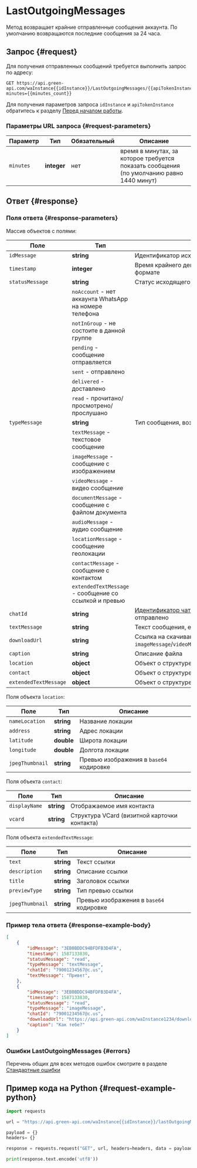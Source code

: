 # LastOutgoingMessages

Метод возвращает крайние отправленные сообщения аккаунта. По умолчанию возвращаются последние сообщения за 24 часа.

## Запрос {#request}

Для получения отправленных сообщений требуется выполнить запрос по адресу:
```
GET https://api.green-api.com/waInstance{{idInstance}}/LastOutgoingMessages/{{apiTokenInstance}}?minutes={{minutes_count}}
```

Для получения параметров запроса `idInstance` и `apiTokenInstance` обратитесь к разделу [Перед началом работы](../../before-start.md#parameters).

### Параметры URL запроса {#request-parameters}

Параметр | Тип | Обязательный | Описание
----- | ----- | ----- | -----
`minutes` | **integer** | нет | время в минутах, за которое требуется показать сообщения (по умолчанию равно 1440 минут)


## Ответ {#response}

### Поля ответа {#response-parameters}

Массив объектов с полями:

Поле | Тип |  Описание
----- | ----- | ----- 
`idMessage` | **string** | Идентификатор исходящего сообщения
`timestamp` | **integer** | Время крайнего действия по сообщению в UNIX-формате
`statusMessage` | **string** | Статус исходящего сообщения, возможные значения:
| | `noAccount` - нет аккаунта WhatsApp на номере телефона
| | `notInGroup` - не состоите в данной группе
| | `pending` - сообщение отправляется
| | `sent` - отправлено
| | `delivered` - доставлено
| | `read` - прочитано/просмотрено/прослушано
`typeMessage` | **string** | Тип сообщения, возможные значения:
| | `textMessage` - текстовое сообщение
| | `imageMessage` - сообщение с изображением
| | `videoMessage` - видео сообщение
| | `documentMessage` - сообщение с файлом документа
| | `audioMessage` - аудио сообщение
| | `locationMessage` - сообщение геолокации
| | `contactMessage` - сообщение с контактом
| | `extendedTextMessage` - сообщение со ссылкой и превью
`chatId` | **string** | [Идентификатор чата](../chat-id.md), в который сообщение было отправлено
`textMessage` | **string** | Текст сообщения, если `typeMessage`=`textMessage`
`downloadUrl` | **string** | Ссылка на скачивание файла, если `typeMessage` = `imageMessage`/`videoMessage`/`documentMessage`/`audioMessage`
`caption` | **string** | Описание файла
`location` | **object** | Объект о структуре локации
`contact` | **object** | Объект о структуре контакта
`extendedTextMessage` | **object** | Объект о структуре данных ссылки

Поля объекта `location`:

Поле | Тип |  Описание
----- | ----- | ----- 
`nameLocation` | **string** | Название локации
`address` | **string** | Адрес локации
`latitude` | **double** | Широта локации
`longitude` | **double** | Долгота локации
`jpegThumbnail` | **string** | Превью изображения в `base64` кодировке

Поля объекта `contact`:

Поле | Тип |  Описание
----- | ----- | ----- 
`displayName` | **string** | Отображаемое имя контакта
`vcard` | **string** | Структура VCard (визитной карточки контакта)

Поля объекта `extendedTextMessage`:

Поле | Тип |  Описание
----- | ----- | ----- 
`text` | **string** | Текст ссылки
`description` | **string** | Описание ссылки
`title` | **string** | Заголовок ссылки
`previewType` | **string** | Тип превью ссылки
`jpegThumbnail` | **string** | Превью изображения в `base64` кодировке

### Пример тела ответа {#response-example-body}

```json
[
    {
        "idMessage": "3EB0BDDC94BFDFB3D4FA",
        "timestamp": 1587133830,
        "statusMessage": "read",
        "typeMessage": "textMessage",
        "chatId": "79001234567@c.us",
        "textMessage": "Привет",
    },
    {
        "idMessage": "3EB0BDDC94BFDFB3D4FA",
        "timestamp": 1587133830,
        "statusMessage": "read",
        "typeMessage": "imageMessage",
        "chatId": "79001234567@c.us",
        "downloadUrl": "https://api.green-api.com/waInstance1234/downloadFile/3EB0BDDC94BFDFB3D4FA",
        "caption": "Как тебе?"
    }
]
```

### Ошибки LastOutgoingMessages {#errors}

Перечень общих для всех методов ошибок смотрите в разделе [Стандартные ошибки](../common-errors.md)

## Пример кода на Python  {#request-example-python}

```python
import requests

url = "https://api.green-api.com/waInstance{{idInstance}}/lastOutgoingMessages/{{apiTokenInstance}}"

payload = {}
headers= {}

response = requests.request("GET", url, headers=headers, data = payload)

print(response.text.encode('utf8'))
```